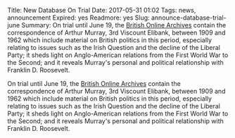 Title: New Database On Trial
Date: 2017-05-31 01:02 
Tags: news, announcement
Expired: yes 
Readmore: yes
Slug: announce-database-trial-june
Summary: On trial until June 19, the <a href="https://boa-microform-digital.proxy.bc.edu/collections/4/view">British Online Archives</a> contain the correspondence of Arthur Murray, 3rd Viscount Elibank, between 1909 and 1962 which include material on British politics in this period, especially relating to issues such as the Irish Question and the decline of the Liberal Party; it sheds light on Anglo-American relations from the First World War to the Second; and it reveals Murray's personal and political relationship with Franklin D. Roosevelt. 

On trial until June 19, the <a href="https://boa-microform-digital.proxy.bc.edu/collections/4/view">British Online Archives</a> contain the correspondence of Arthur Murray, 3rd Viscount Elibank, between 1909 and 1962 which include material on British politics in this period, especially relating to issues such as the Irish Question and the decline of the Liberal Party; it sheds light on Anglo-American relations from the First World War to the Second; and it reveals Murray's personal and political relationship with Franklin D. Roosevelt. 